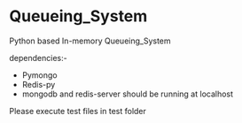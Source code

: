# Queueing_System
Python based In-memory Queueing_System


dependencies:- 
- Pymongo 
- Redis-py
- mongodb and redis-server should be running at localhost

Please execute test files in test folder 
